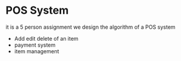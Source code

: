 # POS System
it is a 5 person assignment we design the algorithm of a POS system
- Add edit delete of an item
- payment system
- item management
